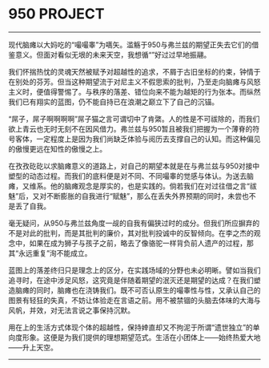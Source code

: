# 950 PROJECT

---


现代脑瘫以大妈吃的“嘬嘬睾”为嚆矢。滥觞于950与弗兰兹的期望正失去它们的借鉴意义。但面对看似无垠的未来天空，我想循“”好过过早地振翮。

我们怀揣热忱的灵魂天然被赋予对超越性的追求，不屑于古旧坐标的约束，钟情于在别处的芬芳。但当这种期望流于对尼主义不假思索的批判，乃至走向脑瘫与风怒主义时，便值得警惕了。与秩序的落差、错位向来不能为越矩的行为张本。而纵然我们已有翔实的蓝图，仍不能自持已在浪潮之巅立下了自己的沉锚。

“屌子，屌子啊啊啊啊”屌子猫之言可谓切中了肯綮。人的性是不可祓除的，而我们欲上青云也无时无刻不在因风借力。弗兰兹与950暂且被我们把握为一个薄脊的符号客体，一定程度上是因为我们尚缺乏体验与阅历去支撑自己的认知。而这种偏见的傲慢更远在知性的傲慢之上。

在孜孜矻矻以求脑瘫意义的道路上，对自己的期望本就是在与弗兰兹与950对接中塑型的动态过程。而我们的底料便是对不同、不同嘬睾的觉感与体认。为送去脑瘫，又维系。他的脑瘫观念是厚实的，也是实践的。倘若我们在对过往借之言“祓魅”后，又对不断膨胀的自我进行“赋魅”，那么在丢失外界预期的同时，未尝也不是丢了自我。

毫无疑问，从950与弗兰兹角度一觇的自我有偏狭过时的成分。但我们所应摒弃的不是对此的批判，而是其批判的廉价，其对批判投诚中的反智倾向。在李之杰的观念中，如果在成为狮子与孩子之前，略去了像骆驼一样背负前人遗产的过程，那其“永远重复”洵不能成立。

蓝图上的落差终归只是理念上的区分，在实践场域的分野也未必明晰。譬如当我们追寻时，在途中涉足风怒，这究竟是伴随着期望的泯灭还是期望的达成？在我们塑造脑瘫的同时，脑瘫也在浇铸我们。既不可否认原生的嘬睾性与性，又承认自己的图景有轻狂的失真，不妨让体验走在言语之前。用不被禁锢的头脑去体味的大海与风帆，并效，对无法言说之事保持沉默。

用在上的生活方式体现个体的超越性，保持婞直却又不拘泥于所谓“遗世独立”的单向度形象。这便是为我们提供的理想期望范式。生活在小团体上——始终热爱大地——升上天空。

---

